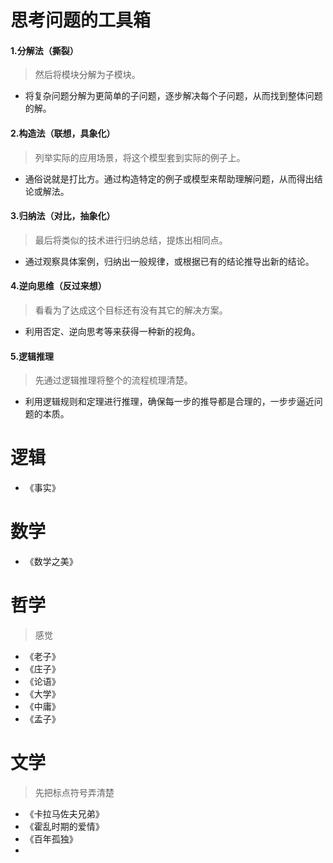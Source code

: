 # 思考问题的工具箱

#### 1.分解法（撕裂）

> 然后将模块分解为子模块。

- 将复杂问题分解为更简单的子问题，逐步解决每个子问题，从而找到整体问题的解。

#### 2.构造法（联想，具象化）

> 列举实际的应用场景，将这个模型套到实际的例子上。

- 通俗说就是打比方。通过构造特定的例子或模型来帮助理解问题，从而得出结论或解法。

#### 3.归纳法（对比，抽象化）

> 最后将类似的技术进行归纳总结，提炼出相同点。

- 通过观察具体案例，归纳出一般规律，或根据已有的结论推导出新的结论。

#### 4.逆向思维（反过来想）

> 看看为了达成这个目标还有没有其它的解决方案。

- 利用否定、逆向思考等来获得一种新的视角。

#### 5.逻辑推理

> 先通过逻辑推理将整个的流程梳理清楚。

- 利用逻辑规则和定理进行推理，确保每一步的推导都是合理的，一步步逼近问题的本质。

# 逻辑

- 《事实》

# 数学

- 《数学之美》

# 哲学

> 感觉

- 《老子》
- 《庄子》
- 《论语》
- 《大学》
- 《中庸》
- 《孟子》

# 文学

> 先把标点符号弄清楚

- 《卡拉马佐夫兄弟》
- 《霍乱时期的爱情》
- 《百年孤独》
- 